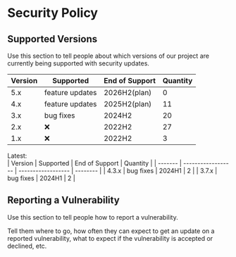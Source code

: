 # Security Policy

## Supported Versions

Use this section to tell people about which versions of our project are
currently being supported with security updates.

| Version | Supported          | End of Support     | Quantity |
| ------- | ------------------ | ------------------ | -------- |
| 5.x     | feature updates    | 2026H2(plan)       | 0        |
| 4.x     | feature updates    | 2025H2(plan)       | 11       |
| 3.x     | bug fixes          | 2024H2             | 20       |
| 2.x     | :x:                | 2022H2             | 27       |
| 1.x     | :x:                | 2022H2             | 3        |

Latest:                                   
| Version | Supported          | End of Support     | Quantity |
| ------- | ------------------ | ------------------ | -------- |
| 4.3.x   | bug fixes          | 2024H1             | 2        |
| 3.7.x   | bug fixes          | 2024H1             | 2        |

## Reporting a Vulnerability

Use this section to tell people how to report a vulnerability.

Tell them where to go, how often they can expect to get an update on a
reported vulnerability, what to expect if the vulnerability is accepted or
declined, etc.
